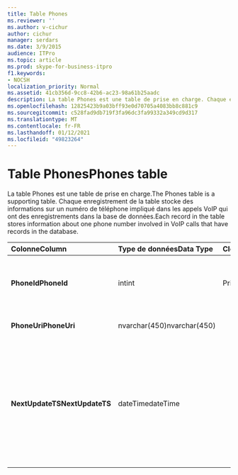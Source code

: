 ```yaml
---
title: Table Phones
ms.reviewer: ''
ms.author: v-cichur
author: cichur
manager: serdars
ms.date: 3/9/2015
audience: ITPro
ms.topic: article
ms.prod: skype-for-business-itpro
f1.keywords:
- NOCSH
localization_priority: Normal
ms.assetid: 41cb356d-9cc8-42b6-ac23-98a61b25aadc
description: La table Phones est une table de prise en charge. Chaque enregistrement de la table stocke des informations sur un numéro de téléphone impliqué dans les appels VoIP qui ont des enregistrements dans la base de données.
ms.openlocfilehash: 12825423b9a03bff93e0d70705a4083bb8c881c9
ms.sourcegitcommit: c528fad9db719f3fa96dc3fa99332a349cd9d317
ms.translationtype: MT
ms.contentlocale: fr-FR
ms.lasthandoff: 01/12/2021
ms.locfileid: "49823264"
---
```

# <a name="phones-table"></a><span data-ttu-id="78be8-104">Table Phones</span><span class="sxs-lookup"><span data-stu-id="78be8-104">Phones table</span></span>
 
<span data-ttu-id="78be8-105">La table Phones est une table de prise en charge.</span><span class="sxs-lookup"><span data-stu-id="78be8-105">The Phones table is a supporting table.</span></span> <span data-ttu-id="78be8-106">Chaque enregistrement de la table stocke des informations sur un numéro de téléphone impliqué dans les appels VoIP qui ont des enregistrements dans la base de données.</span><span class="sxs-lookup"><span data-stu-id="78be8-106">Each record in the table stores information about one phone number involved in VoIP calls that have records in the database.</span></span>
  
|<span data-ttu-id="78be8-107">**Colonne**</span><span class="sxs-lookup"><span data-stu-id="78be8-107">**Column**</span></span>|<span data-ttu-id="78be8-108">**Type de données**</span><span class="sxs-lookup"><span data-stu-id="78be8-108">**Data Type**</span></span>|<span data-ttu-id="78be8-109">**Clé/Index**</span><span class="sxs-lookup"><span data-stu-id="78be8-109">**Key/Index**</span></span>|<span data-ttu-id="78be8-110">**Details**</span><span class="sxs-lookup"><span data-stu-id="78be8-110">**Details**</span></span>|
|:-----|:-----|:-----|:-----|
|<span data-ttu-id="78be8-111">**PhoneId**</span><span class="sxs-lookup"><span data-stu-id="78be8-111">**PhoneId**</span></span> <br/> |<span data-ttu-id="78be8-112">int</span><span class="sxs-lookup"><span data-stu-id="78be8-112">int</span></span>  <br/> |<span data-ttu-id="78be8-113">Primaire</span><span class="sxs-lookup"><span data-stu-id="78be8-113">Primary</span></span>  <br/> |<span data-ttu-id="78be8-114">Numéro unique identifiant ce téléphone.</span><span class="sxs-lookup"><span data-stu-id="78be8-114">Unique number identifying this phone.</span></span>  <br/> |
|<span data-ttu-id="78be8-115">**PhoneUri**</span><span class="sxs-lookup"><span data-stu-id="78be8-115">**PhoneUri**</span></span> <br/> |<span data-ttu-id="78be8-116">nvarchar(450)</span><span class="sxs-lookup"><span data-stu-id="78be8-116">nvarchar(450)</span></span>  <br/> | <br/> |<span data-ttu-id="78be8-117">Numéro de téléphone.</span><span class="sxs-lookup"><span data-stu-id="78be8-117">Phone number.</span></span>  <br/> |
|<span data-ttu-id="78be8-118">**NextUpdateTS**</span><span class="sxs-lookup"><span data-stu-id="78be8-118">**NextUpdateTS**</span></span> <br/> |<span data-ttu-id="78be8-119">dateTime</span><span class="sxs-lookup"><span data-stu-id="78be8-119">dateTime</span></span>  <br/> ||<span data-ttu-id="78be8-120">Horodaté (pour une utilisation interne uniquement).</span><span class="sxs-lookup"><span data-stu-id="78be8-120">Time stamp (for internal use only).</span></span>  <br/> <span data-ttu-id="78be8-121">Ce champ a été introduit dans Microsoft Lync Server 2013.</span><span class="sxs-lookup"><span data-stu-id="78be8-121">This field was introduced in Microsoft Lync Server 2013.</span></span>  <br/> |
   

